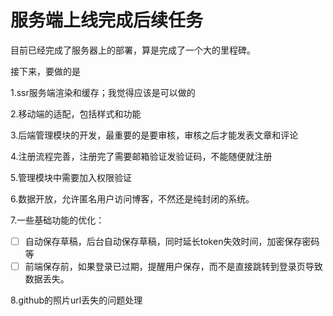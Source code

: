 # 服务端上线完成后续任务

目前已经完成了服务器上的部署，算是完成了一个大的里程碑。

接下来，要做的是

1.ssr服务端渲染和缓存；我觉得应该是可以做的

2.移动端的适配，包括样式和功能

3.后端管理模块的开发，最重要的是要审核，审核之后才能发表文章和评论

4.注册流程完善，注册完了需要邮箱验证发验证码，不能随便就注册

5.管理模块中需要加入权限验证

6.数据开放，允许匿名用户访问博客，不然还是纯封闭的系统。

7.一些基础功能的优化：

* [ ]  自动保存草稿，后台自动保存草稿，同时延长token失效时间，加密保存密码等
* [ ]  前端保存前，如果登录已过期，提醒用户保存，而不是直接跳转到登录页导致数据丢失。

8.github的照片url丢失的问题处理
